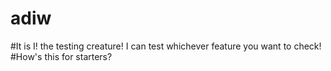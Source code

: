 # adiw
#It is I! the testing creature! I can test whichever feature you want to check! 
#How's this for starters?
